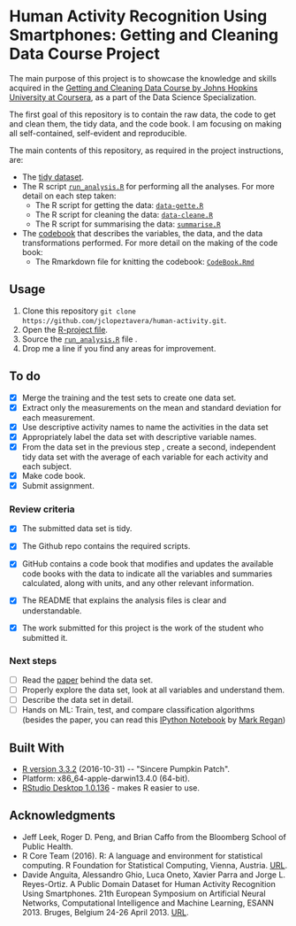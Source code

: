 # Human Activity Recognition Using Smartphones: Getting and Cleaning Data Course Project

The main purpose of this project is to showcase the knowledge and skills acquired in the [Getting and Cleaning Data Course by Johns Hopkins University at Coursera](https://www.coursera.org/learn/data-cleaning
), as a part of the Data Science Specialization.

The first goal of this repository is to contain the raw data, the code to get and clean them, the tidy data, and the code book. I am focusing on making all self-contained, self-evident and reproducible.

The main contents of this repository, as required in the project instructions, are:

* The [tidy dataset](https://github.com/jclopeztavera/human-activity/blob/master/data/tidy/tidy_data.csv).
* The R script [`run_analysis.R`](https://github.com/jclopeztavera/human-activity/blob/master/R/run_analysis.R) for performing all the analyses. For more detail on each step taken:
    * The R script for getting the data: [`data-gette.R`](https://github.com/jclopeztavera/human-activity/blob/master/R/data-gette.R)
    * The R script for cleaning the data: [`data-cleane.R`](https://github.com/jclopeztavera/human-activity/blob/master/R/data-cleane.R)
    * The R script for summarising the data: [`summarise.R`](https://github.com/jclopeztavera/human-activity/blob/master/R/summarise.R)
* The [codebook](https://github.com/jclopeztavera/human-activity/blob/master/CodeBook.md) that describes the variables, the data, and the data transformations performed. For more detail on the making of the code book:
    * The Rmarkdown file for knitting the codebook: [`CodeBook.Rmd`](https://github.com/jclopeztavera/human-activity/blob/master/CodeBook.Rmd)


## Usage

1. Clone this repository `git clone https://github.com/jclopeztavera/human-activity.git`.
2. Open the [R-project file](https://github.com/jclopeztavera/human-activity/blob/master/human-activity.Rproj).
3. Source the [`run_analysis.R`](https://github.com/jclopeztavera/human-activity/blob/master/R/run_analysis.R) file .
4. Drop me a line if you find any areas for improvement.


## To do

- [x] Merge the training and the test sets to create one data set.
- [x] Extract only the measurements on the mean and standard deviation for each measurement.
- [x] Use descriptive activity names to name the activities in the data set
- [x] Appropriately label the data set with descriptive variable names.
- [x] From the data set in the previous step , create a second, independent tidy data set with the average of each variable for each activity and each subject.
- [x] Make code book.
- [x] Submit assignment.

### Review criteria

- [x] The submitted data set is tidy.
- [x] The Github repo contains the required scripts.
- [x] GitHub contains a code book that modifies and updates the available code books with the data to indicate all the variables and summaries calculated, along with units, and any other relevant information.
- [x] The README that explains the analysis files is clear and understandable.
- [x] The work submitted for this project is the work of the student who submitted it.


### Next steps

- [ ] Read the [paper](http://arxiv.org/pdf/1401.8212.pdf) behind the data set.
- [ ] Properly explore the data set, look at all variables and understand them.
- [ ] Describe the data set in detail.
- [ ] Hands on ML: Train, test, and compare classification algorithms (besides the paper, you can read this [IPython Notebook](https://github.com/markdregan/K-Nearest-Neighbors-with-Dynamic-Time-Warping/blob/master/K_Nearest_Neighbor_Dynamic_Time_Warping.ipynb) by [Mark Regan](https://github.com/markdregan))

## Built With

* [R version 3.3.2](https://cran.r-project.org/src/base/R-3/) (2016-10-31) -- "Sincere Pumpkin Patch".
* Platform: x86_64-apple-darwin13.4.0 (64-bit).
* [RStudio Desktop 1.0.136](https://www.rstudio.com/products/rstudio/download/) - makes R easier to use.


## Acknowledgments

* Jeff Leek, Roger D. Peng, and Brian Caffo from the Bloomberg School of Public Health.
* R Core Team (2016). R: A language and environment for statistical computing. R Foundation for Statistical Computing, Vienna, Austria. [URL](https://www.R-project.org/).
* Davide Anguita, Alessandro Ghio, Luca Oneto, Xavier Parra and Jorge L. Reyes-Ortiz. A Public Domain Dataset for Human Activity Recognition Using Smartphones. 21th European Symposium on Artificial Neural Networks, Computational Intelligence and Machine Learning, ESANN 2013. Bruges, Belgium 24-26 April 2013. [URL](http://archive.ics.uci.edu/ml/datasets/Human+Activity+Recognition+Using+Smartphones).
